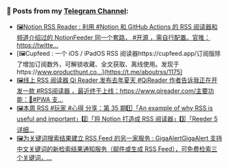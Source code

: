 ### 📰 Posts from my [Telegram Channel](https://t.me/s/aboutrss):
<!-- BLOG-POST-LIST:START -->
- [🖼Notion RSS Reader : 利用 #Notion 和 GitHub Actions 的 RSS 阅读器和频道介绍过的 NotionFeeder 同一个套路， #开源 ，需自行配置。官推： https://twitte...](https://t.me/aboutrss/1176)
- [🖼Cupfeed : 一个 iOS / iPadOS RSS 阅读器https://cupfeed.app/订阅版除了增加订阅数外，可解锁收藏、全文获取、离线使用。发现于https://www.producthunt.co...](https://t.me/aboutrss/1175)
- [🖼线上 RSS 阅读器 Qi Reader 发布去年夏天 #QiReader 作者告诉我正在开发一款 #RSS阅读器 ，最近终于上线：https://www.qireader.com/主要功能：🔸#PWA 支...](https://t.me/aboutrss/1174)
- [🖼本周 RSS #玩家 #心得 分享：第 35 期1️⃣「An example of why RSS is useful and important」2️⃣「将 Notion 打造成 RSS 阅读器」3️⃣「Reeder 5 详细...](https://t.me/aboutrss/1173)
- [🖼为关键词搜索结果建立 RSS Feed 的另一家服务 : GigaAlertGigaAlert 支持中文关键词的新检索结果通知服务（邮件或生成 RSS Feed），可免费检索三个关键词，...](https://t.me/aboutrss/1171)
<!-- BLOG-POST-LIST:END -->

<!--
**AboutRSS/AboutRSS** is a ✨ _special_ ✨ repository because its `README.md` (this file) appears on your GitHub profile.

Here are some ideas to get you started:

- 🔭 I’m currently working on ...
- 🌱 I’m currently learning ...
- 👯 I’m looking to collaborate on ...
- 🤔 I’m looking for help with ...
- 💬 Ask me about ...
- 📫 How to reach me: ...
- 😄 Pronouns: ...
- ⚡ Fun fact: ...
-->
